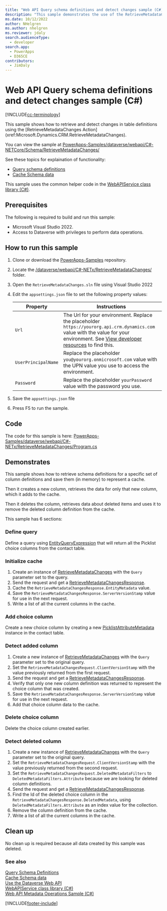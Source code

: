 ```yaml
---
title: "Web API Query schema definitions and detect changes sample (C#) (Microsoft Dataverse)| Microsoft Docs"
description: "This sample demonstrates the use of the RetrieveMetadataChanges Function using the Dataverse Web API to schema definitions and detect changes so that you can create a persistent cache."
ms.date: 10/12/2022
author: NHelgren
ms.author: nhelgren
ms.reviewer: jdaly
search.audienceType: 
  - developer
search.app: 
  - PowerApps
  - D365CE
contributors: 
  - JimDaly
---
```


# Web API Query schema definitions and detect changes sample (C#)

[!INCLUDE[cc-terminology](../../includes/cc-terminology.md)]

This sample shows how to retrieve and detect changes in table definitions using the [RetrieveMetadataChanges Action] (xref:Microsoft.Dynamics.CRM.RetrieveMetadataChanges). 

You can view the sample at [PowerApps-Samples/dataverse/webapi/C#-NETCore/Schema/RetrieveMetadataChanges/](https://github.com/microsoft/PowerApps-Samples/tree/master/dataverse/webapi/C%23-NETx/RetrieveMetadataChanges)

See these topics for explaination of functionality:

- [Query schema definitions](../../query-schema-definitions.md)
- [Cache Schema data](../../cache-schema-data.md)

This sample uses the common helper code in the [WebAPIService class library (C#)](webapiservice.md).

## Prerequisites

The following is required to build and run this sample:

- Microsoft Visual Studio 2022.
- Access to Dataverse with privileges to perform data operations.
  
<a name="bkmk_runSample"></a>
  
## How to run this sample

1. Clone or download the [PowerApps-Samples](https://github.com/microsoft/PowerApps-Samples) repository.
1. Locate the [/dataverse/webapi/C#-NETx/RetrieveMetadataChanges/](https://github.com/microsoft/PowerApps-Samples/tree/master/dataverse/webapi/C%23-NETx/RetrieveMetadataChanges) folder.
1. Open the `RetrieveMetadataChanges.sln` file using Visual Studio 2022
1. Edit the `appsettings.json` file to set the following property values:

   |Property|Instructions  |
   |---------|---------|
   |`Url`|The Url for your environment. Replace the placeholder `https://yourorg.api.crm.dynamics.com` value with the value for your environment. See [View developer resources](../../view-download-developer-resources.md) to find this. |
   |`UserPrincipalName`|Replace the placeholder `you@yourorg.onmicrosoft.com` value with the UPN value you use to access the environment.|
   |`Password`|Replace the placeholder `yourPassword` value with the password you use.|

1. Save the `appsettings.json` file
1. Press F5 to run the sample.

## Code

The code for this sample is here: [PowerApps-Samples/dataverse/webapi/C#-NETx/RetrieveMetadataChanges/Program.cs](https://github.com/microsoft/PowerApps-Samples/blob/master/dataverse/webapi/C%23-NETx/RetrieveMetadataChanges/Program.cs)

## Demonstrates

This sample shows how to retrieve schema definitions for a specific set of column definitions and save them (in memory) to represent a cache.

Then it creates a new column, retrieves the data for only that new column, which it adds to the cache.

Then it deletes the column, retrieves data about deleted items and uses it to remove the deleted column definition from the cache.

This sample has 6 sections:

### Define query

Define a query using [EntityQueryExpression](xref:Microsoft.Dynamics.CRM.EntityQueryExpression) that will return all the Picklist choice columns from the contact table.

### Initialize cache

1. Create an instance of [RetrieveMetadataChanges](xref:Microsoft.Dynamics.CRM.RetrieveMetadataChanges) with the `Query` parameter set to the query.
1. Send the request and get a [RetrieveMetadataChangesResponse](xref:Microsoft.Dynamics.CRM.RetrieveMetadataChangesResponse).
1. Cache the `RetrieveMetadataChangesResponse.EntityMetadata` value.
1. Save the `RetrieveMetadataChangesResponse.ServerVersionStamp` value for use in the next request.
1. Write a list of all the current columns in the cache.

### Add choice column

Create a new choice column by creating a new [PicklistAttributeMetadata](xref:Microsoft.Dynamics.CRM.PicklistAttributeMetadata) instance in the contact table.

### Detect added column


1. Create a new instance of [RetrieveMetadataChanges](xref:Microsoft.Dynamics.CRM.RetrieveMetadataChanges) with the `Query` parameter set to the original query.
1. Set the `RetrieveMetadataChangesRequest.ClientVersionStamp` with the value previously returned from the first request.
1. Send the request and get a [RetrieveMetadataChangesResponse](xref:Microsoft.Dynamics.CRM.RetrieveMetadataChangesResponse).
1. Verify that only one new column definition was returned to represent the choice column that was created.
1. Save the `RetrieveMetadataChangesResponse.ServerVersionStamp` value for use in the next request.
1. Add that choice column data to the cache.

### Delete choice column

Delete the choice column created earlier.

### Detect deleted column

1. Create a new instance of [RetrieveMetadataChanges](xref:Microsoft.Dynamics.CRM.RetrieveMetadataChanges) with the `Query` parameter set to the original query.
1. Set the `RetrieveMetadataChangesRequest.ClientVersionStamp` with the value previously returned from the second request.
1. Set the `RetrieveMetadataChangesRequest.DeletedMetadataFilters` to `DeletedMetadataFilters.Attribute` because we are looking for deleted column definitions.
1. Send the request and get a [RetrieveMetadataChangesResponse](xref:Microsoft.Dynamics.CRM.RetrieveMetadataChangesResponse).
1. Find the Id of the deleted choice column in the `RetrieveMetadataChangesResponse.DeletedMetadata`, using `DeletedMetadataFilters.Attribute` as an index value for the collection.
1. Remove the column definition from the cache.
1. Write a list of all the current columns in the cache.

## Clean up

No clean up is required because all data created by this sample was deleted.

### See also

[Query Schema Definitions](../../query-schema-definitions.md)<br />
[Cache Schema data](../../cache-schema-data.md)<br />
[Use the Dataverse Web API](../overview.md)<br />
[WebAPIService class library (C#)](webapiservice.md)<br />
[Web API Metadata Operations Sample (C#)](webapiservice-metadata-operations.md)<br />

[!INCLUDE[footer-include](../../../../includes/footer-banner.md)]